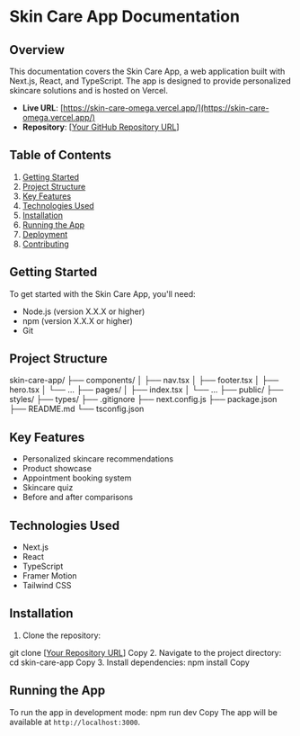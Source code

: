 # Skin Care App Documentation

## Overview

This documentation covers the Skin Care App, a web application built with Next.js, React, and TypeScript. The app is designed to provide personalized skincare solutions and is hosted on Vercel.

- **Live URL**: [https://skin-care-omega.vercel.app/](https://skin-care-omega.vercel.app/)
- **Repository**: [[Your GitHub Repository URL](https://github.com/Owinogoddie/skin-care.git)]

## Table of Contents

1. [Getting Started](#getting-started)
2. [Project Structure](#project-structure)
3. [Key Features](#key-features)
4. [Technologies Used](#technologies-used)
5. [Installation](#installation)
6. [Running the App](#running-the-app)
7. [Deployment](#deployment)
8. [Contributing](#contributing)

## Getting Started

To get started with the Skin Care App, you'll need:

- Node.js (version X.X.X or higher)
- npm (version X.X.X or higher)
- Git

## Project Structure

skin-care-app/
├── components/
│   ├── nav.tsx
│   ├── footer.tsx
│   ├── hero.tsx
│   └── ...
├── pages/
│   ├── index.tsx
│   └── ...
├── public/
├── styles/
├── types/
├── .gitignore
├── next.config.js
├── package.json
├── README.md
└── tsconfig.json



## Key Features

- Personalized skincare recommendations
- Product showcase
- Appointment booking system
- Skincare quiz
- Before and after comparisons

## Technologies Used

- Next.js
- React
- TypeScript
- Framer Motion
- Tailwind CSS

## Installation

1. Clone the repository:

 git clone [[Your Repository URL](https://github.com/Owinogoddie/skin-care.git)]
Copy
2. Navigate to the project directory:
cd skin-care-app
Copy
3. Install dependencies:
npm install
Copy
## Running the App

To run the app in development mode:
npm run dev
Copy
The app will be available at `http://localhost:3000`.
